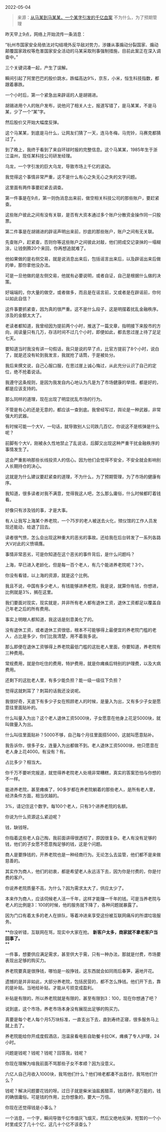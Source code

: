 2022-05-04

> 来源：[从马某到马某某，一个某字引发的千亿血案](http://mp.weixin.qq.com/s?__biz=MzU3NDc5Nzc0NQ==&mid=2247516230&idx=1&sn=45c5a59f4861025ee1df104f2994a86d&chksm=fd2e2298ca59ab8e73398fccafec78817b3885d895dcc0b2abad0a11e8c3944309d155c2b5c2&scene=27#wechat_redirect)
> 不为什么，为了预期管理

昨天早上9点，网络上开始流传一条消息：

  

“杭州市国家安全局依法对勾结境外反华敌对势力，涉嫌从事煽动分裂国家、煽动颠覆国家政权等危害国家安全活动的马某采取刑事强制措施，目前此案正在深入调查中。”

  

三个关键词凑一起，产生了误解。

  

瞬间引起了阿里巴巴的股价跳水，跌幅高达9%，京东，小米，恒生科技指数，都跟着暴跌。  

  

一个小时后，第一个紧急出来辟谣的人是胡锡进。  

  

胡锡进用个人的账户发布，说他问了相关人士，报道写错了，是马某某，不是马某，少了一个“某”字。  

  

然后股价又开始大幅度反弹。  

  

这个马某某，到底是马什么，让网友们猜了一天，连马冬梅，马兜铃，马赛克都猜过了。

  

到了晚上，我终于看到了来自环球时报的完整信息。这个马某某，1985年生于浙江温州，现任某科技公司研发经理。

  

乌龙，一个字引发的巨大乌龙，导致市场上千亿的波动。

  

我觉得这个事情非常严重，这不是什么有心之失无心之失的文字问题。  

  

这里面有两件事要赶紧去调查。  

  

第一件事是在9点，第一则伪消息出来前，做空相关科技公司的那些账户，要赶紧查。  

  

这些账户彼此之间有没有关联，是否有大资本通过多个账户分散资金操作同一只股票。  

  

第二件事是在胡锡进的辟谣声明出来前，抄底的那些账户，账户之间有无关联。  

  

先查账户，赶紧查，否则你等这些账户之间彼此对敲，他们把成交记录抹的一塌糊涂，让钱倒腾20个来回，你再想追就难了。  

  

他如果做的是右侧交易，就是说消息出来后，包括谣言出来后，以及辟谣出来后做的单，那你拿他没办法。  

  

可是一旦他做的是左侧交易，他就有必要说明，或者自证，自己是根据什么做的决策。

  

好端端的，你大量的做空，或者做多，而且是在谣言前，又或者是在辟谣前，你何以如此自信？  

  

这件事要抓紧查，因为真的很严重。这不是什么段子，这是明摆着扰乱金融秩序。涉及的金额太大了。

  

老读者都知道，我曾经因为提前两个小时，推送了一篇文章，指明接下来股市的方向，阅读量只有几万，存活时间不过几个小时，即便如此，都去思过崖上待了足足七天。

  

要知道当时我没有讲一句假话，我只是说的早了点，比官方提前了8个小时，说白了，就是还没有轮到我发言，我就抢了话筒，于是被处分。

  

我后来撰文说，自己心服口服，在思过崖上诚心悔过，从此充分认识了自己的定位，绝不抢着说话。

  

我遵守这条规则，是因为我发自内心地认为凡是为了市场健康的举措，都是好的，都是应该支持的。  

  

那么同样的道理，现在出现了明显扰乱市场的行为。  

  

不管是有心的还是无意的，都应该一查到底。我曾经写过，舆论是一种武器，非常强大的武器。  

  

有时候可能一个大V，一句话，就导致别人公司跌几百亿，你说这不是核弹是什么呢？

  

前脚有个大V，刚被永久性地禁止了乱说话，后脚又出现这种严重干扰金融秩序的事情发生了。

  

这会严重影响那些长线投资人的信心。因为他们会觉得不安全，不安全就会影响别人长期持仓的决心。

  

这就是为什么建议要赶紧查的道理，不为什么，为了预期管理，为了市场的健康有序。

  

我知道，很多读者对我不满意，觉得我这人吧，怎么那么庸俗，什么时候都盯着钱看。

  

好像只有涉及钱的事，才是大事。

  

有人让我写上海某个养老院，一个75岁的老人被送去火化，殡仪馆的工作人员发现还能动，给退了回去。  

  

读者很气愤，怎么会出现这种重大的恶劣的事故。还给我在后台转发了一系列各路大V对此的义愤填膺。  

  

事情非常恶劣，可是你知道在这个恶劣的事件背后，是什么问题吗？  

  

上海，早已进入老龄化，但是每一百个老人，有几个能进养老院呢？3个。

  

你没有看错，以上海的资源，就是这个比例。

  

我且不说，中国有多少老人，有钱能够进养老院，我是说，就算你有钱，你想进，比例就是3%，搁在这里。  

  

我们要面对现实，现实就是，并非所有老人都有退休工资，退休工资都足以覆盖自己年老之后的所有费用。

  

事实上明眼人都知道，我这话是刻意美化了的。  

  

没有退休工资，或者退休工资很低，根本不可能够得上最便宜的养老院门槛的老人，占比是多少，你们比我清楚，用不着我多说。

  

那么即便在退休工资够得上养老院最低门槛的这批老人里面，你要知道，养老院有三种费用。  

  

常规费用，就是你吃住的费用，特护费用，就是你瘫痪后特别的护理费，以及大病费用。

  

还剩下的这批老人里，有多少能负担？能一级一级往下负担？

  

觉得这就刺耳了？刺耳的话我还没说呢。

  

我很好奇，天底下有多少子女在照顾老人的时候，是量入为出，又有多少子女是愿意往里面贴补的。

  

什么叫量入为出？这个老人退休工资5000块，子女愿意在他身上花足5000块，就叫做量入为出。  

  

什么叫往里面贴补？5000不够，自己每个月往里面搭5000，这就叫愿意贴补。  

  

我告诉你，很多子女，连量入为出都做不到。老人退休工资5000块，他只愿意在老人身上花4000。有没有？有。  

  

占比多少？相当大。

  

你千万不要听完报道，就觉得养老院老人处境非常糟糕，真实的答案恐怕与你想的不一样。  

  

能进养老院，甚至瘫痪了，90多岁都在养老院躺着的那些老人，是所有老人里，经济条件方面，相当优越的。  

  

3%，请记住这个数字。每100个老人，只有3个进养老院的名额。  

  

你说为什么资源这么紧迫呢？  

  

钱，缺钱呀。

  

你指着这些老人自己掏，我前面讲得很透彻了，原因很复杂。老人有没有足够的钱，他们的子女愿不愿意掏足够的钱，这是个问题。  

  

商人是要挣钱的，开养老院也是一种经商行为。无论怎么去监管，他们都不是来做慈善的。

  

其实作为商人，他们的初衷，都是希望老人永远活下去，因为你是付费的，你是付费的客户。  

  

你说养老院质量不高，为什么？因为需求太大了，供应太少了。  

  

本来作为商人，应该伺候老人活一千年，这样才能赚一千年的钱。可是当养老院与老人的比例是3：100的时候，他的服务就下降了，各种问题就暴露了。

  

因为门口有着太多的老人在排队，等着冲进来享受这份被互联网痛斥的所谓垃圾服务。

  

 **你没听错，互联网在骂，现实中大家在抢。 **新客户太多，商家就不拿老客户当回事了。**  
**

  

一件事，想要供应满足需求，甚至供大于需，只有一种办法，那就是付费，市场要表现出足够的购买力。  

  

养老院要真是很挣钱，哪怕是一般挣钱，这东西就会如同雨后春笋，遍地开花。  

  

遗憾的是并非如此，大部分养老院，包括民营的，都不怎么挣钱。他们开下去，靠的是补贴。当地给补贴，才能从亏损变成盈利。  

  

补贴是有限的，所以养老院就是有限的，甚至有限到3：100，现在你想通了吧？  

  

说到底，这个市场，养老市场本身没有展现出足够的购买力。  

  

真要是每个老人每个月5万块标准，一直支出下去，直到寿终正寝，很多服务马上就上去了。  

  

养老院能给你开成度假酒店，泡温泉看电影自助餐卡拉OK，瘫痪了专人护理，24小时。  

  

问题是钱呢？钱呢？钱呢？回答我，钱呢？

  

你现在理解为啥我前面不骂那些子女不孝顺？因为没意义。  

  

六亿人自己月收入1000块，我骂他们什么？他们啃老都凑不出首付，我骂他们什么？

  

钱呢？解决问题要花钱的呀。过日子就是柴米油盐酱醋茶，钱的确不是万能的，钱的确很庸俗。可是钱的作用，比你想象的，要大一万倍。

  

你现在还觉得钱是小事么？  

  

一个消息，一个字，瞬间导致千亿市值灰飞烟灭，然后又绝地反弹，短暂的一个小时里成交了几十个亿，这几十个亿不该查么？

